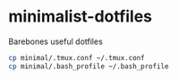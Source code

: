 # minimalist-dotfiles
Barebones useful dotfiles

```sh
cp minimal/.tmux.conf ~/.tmux.conf
cp minimal/.bash_profile ~/.bash_profile
```
